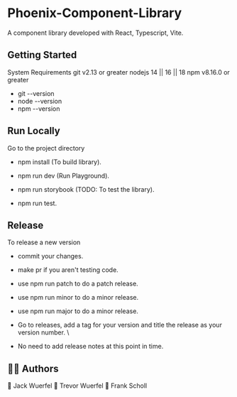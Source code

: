 # Phoenix-Component-Library #

A component library developed with React, Typescript, Vite.

## Getting Started ##

System Requirements
git v2.13 or greater
nodejs 14 || 16 || 18
npm v8.16.0 or greater

* git --version
* node --version
* npm --version

## Run Locally ##

Go to the project directory

* npm install (To build library).

* npm run dev (Run Playground).

* npm run storybook (TODO: To test the library).

* npm run test.

## Release ##

To release a new version

* commit your changes.

* make pr if you aren't testing code.

* use npm run patch to do a patch release.

* use npm run minor to do a minor release.

* use npm run major to do a minor release.

* Go to releases, add a tag for your version and title the release as your version number.
\
* No need to add release notes at this point in time.

## 👨‍💻 Authors ##

👤 Jack Wuerfel
👤 Trevor Wuerfel
👤 Frank Scholl
